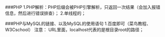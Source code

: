 ###PHP
  1.PHP解析：PHP后缀会被PHP引擎解析，只返回一次结果（会加入报错信息，然后进行错误排查）；
  2.单线程的；

###PHP与MySQL的链接、以及MySQL的使用语句
  1.百度即可（菜鸟教程、W3Cschool）
注意：
URL里面，localhost代表的是根目录root的路径；